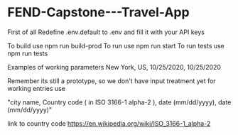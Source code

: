 # FEND-Capstone---Travel-App

First of all
Redefine .env.default to .env and fill it with your API keys

To build use npm run build-prod
To run use npm run start
To run tests use npm run tests

Examples of working parameters
New York, US, 10/25/2020, 10/25/2020

Remember its still a prototype, so we don't have input treatment yet
for working entries use

"city name, Country code ( in ISO 3166-1 alpha-2 ), date (mm/dd/yyyy), date (mm/dd/yyyy)"


link to country code https://en.wikipedia.org/wiki/ISO_3166-1_alpha-2
